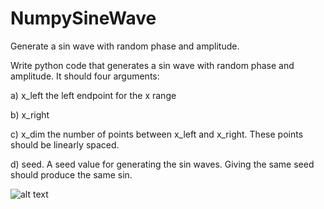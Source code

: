 # NumpySineWave
Generate a sin wave with random phase and amplitude.

Write python code that generates a sin wave with random phase and amplitude. It should four arguments:

a) x_left the left endpoint for the x range

b) x_right 

c) x_dim the number of points between x_left and x_right. These points should be linearly spaced. 

d) seed. A seed value for generating the sin waves. Giving the same seed should produce the same sin. 


![alt text](https://raw.githubusercontent.com/siyanLearner/NumpySineWave/NumpySineWave/numpysinewave.png)
